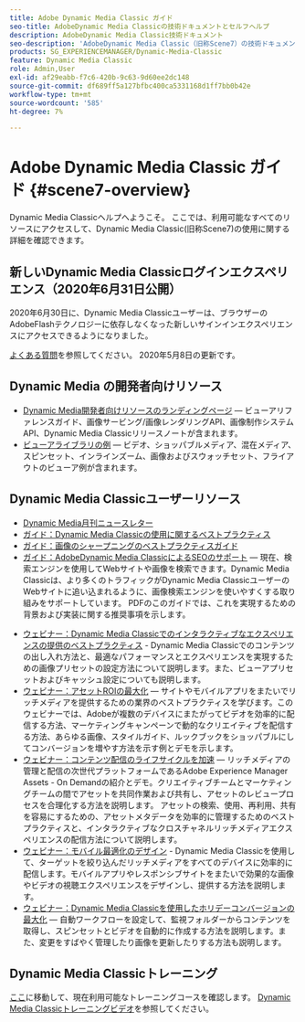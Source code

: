```yaml
---
title: Adobe Dynamic Media Classic ガイド
seo-title: AdobeDynamic Media Classicの技術ドキュメントとセルフヘルプ
description: AdobeDynamic Media Classic技術ドキュメント
seo-description: 'AdobeDynamic Media Classic（旧称Scene7）の技術ドキュメント、リリースノートおよびセルフヘルプ資料 '
products: SG_EXPERIENCEMANAGER/Dynamic-Media-Classic
feature: Dynamic Media Classic
role: Admin,User
exl-id: af29eabb-f7c6-420b-9c63-9d60ee2dc148
source-git-commit: df689ff5a127bfbc400ca5331168d1ff7bb0b42e
workflow-type: tm+mt
source-wordcount: '585'
ht-degree: 7%

---
```


# Adobe Dynamic Media Classic ガイド {#scene7-overview}

Dynamic Media Classicヘルプへようこそ。 ここでは、利用可能なすべてのリソースにアクセスして、Dynamic Media Classic(旧称Scene7)の使用に関する詳細を確認できます。

## 新しいDynamic Media Classicログインエクスペリエンス（2020年6月31日公開）

2020年6月30日に、Dynamic Media Classicユーザーは、ブラウザーのAdobeFlashテクノロジーに依存しなくなった新しいサインインエクスペリエンスにアクセスできるようになりました。

[よくある質問](new-ui-2020.md)を参照してください。 2020年5月8日の更新です。

## Dynamic Media の開発者向けリソース

* [Dynamic Media開発者向けリソースのランディングページ](https://experienceleague.adobe.com/docs/dynamic-media-developer-resources/landing/home.html)  — ビューアリファレンスガイド、画像サービング/画像レンダリングAPI、画像制作システムAPI、Dynamic Media Classicリリースノートが含まれます。
* [ビューアライブラリの例](https://landing.adobe.com/en/na/dynamic-media/ctir-2755/live-demos.html)  — ビデオ、ショッパブルメディア、混在メディア、スピンセット、インラインズーム、画像およびスウォッチセット、フライアウトのビューア例が含まれます。

## Dynamic Media Classicユーザーリソース

* [Dynamic Media月刊ニュースレター](dynamic-media-newsletter.md)
* [ガイド：Dynamic Media Classicの使用に関するベストプラクティス](https://www.adobe.com/content/dam/www/us/en/marketing/experience-manager-assets/dynamic-media/adobe-dynamic-media-classic-best-practices-guide.pdf)
* [ガイド：画像のシャープニングのベストプラクティスガイド](/help/assets/s7_sharpening_images.pdf)
* [ガイド：AdobeDynamic Media ClassicによるSEOのサポート](/help/assets/s7_seo.pdf)  — 現在、検索エンジンを使用してWebサイトや画像を検索できます。Dynamic Media Classicは、より多くのトラフィックがDynamic Media ClassicユーザーのWebサイトに追い込まれるように、画像検索エンジンを使いやすくする取り組みをサポートしています。 PDFのこのガイドでは、これを実現するための背景および実装に関する推奨事項を示します。
<!-- * [Webinar: Best Practices for Responsive Design](http://offers.adobe.com/en/na/marketing/landings/_40458_responsive_design_live_on_demand_webinar.html) - Learn practical tips on how to improve your mobile strategy. See real-world examples of responsive design in action. Create one master asset that works across multiple devices and increase mobile performance by dynamically changing the resolution of images or the orientation of images for portrait or landscape displays. Learn how to also dynamically crop, scale, or resize images. -->
* [ウェビナー：Dynamic Media Classicでのインタラクティブなエクスペリエンスの提供のベストプラクティス](http://seminars.adobeconnect.com/p7wb8ej3u6d/)  - Dynamic Media Classicでのコンテンツの出し入れ方法と、最適なパフォーマンスとエクスペリエンスを実現するための画像プリセットの設定方法について説明します。また、ビューアプリセットおよびキャッシュ設定についても説明します。
* [ウェビナー：アセットROIの最大化](https://adobecustomersuccess.adobeconnect.com/p5ar3hfrrec/?launcher=false&amp;fcsContent=true&amp;pbMode=normal&amp;proto=true)  — サイトやモバイルアプリをまたいでリッチメディアを提供するための業界のベストプラクティスを学びます。このウェビナーでは、Adobeが複数のデバイスにまたがってビデオを効率的に配信する方法、マーケティングキャンペーンで動的なクリエイティブを配信する方法、あらゆる画像、スタイルガイド、ルックブックをショッパブルにしてコンバージョンを増やす方法を示す例とデモを示します。
* [ウェビナー：コンテンツ配信のライフサイクルを加速](https://adobecustomersuccess.adobeconnect.com/p88ducm9pqv/)  — リッチメディアの管理と配信の次世代プラットフォームであるAdobe Experience Manager Assets - On Demandの紹介とデモ。クリエイティブチームとマーケティングチームの間でアセットを共同作業および共有し、アセットのレビュープロセスを合理化する方法を説明します。 アセットの検索、使用、再利用、共有を容易にするための、アセットメタデータを効率的に管理するためのベストプラクティスと、インタラクティブなクロスチャネルリッチメディアエクスペリエンスの配信方法について説明します。
* [ウェビナー：モバイル最適化のデザイン](https://adobecustomersuccess.adobeconnect.com/p6oqd3wydif/?launcher=false&amp;fcsContent=true&amp;pbMode=normal&amp;proto=true)  - Dynamic Media Classicを使用して、ターゲットを絞り込んだリッチメディアをすべてのデバイスに効率的に配信します。モバイルアプリやレスポンシブサイトをまたいで効果的な画像やビデオの視聴エクスペリエンスをデザインし、提供する方法を説明します。
* [ウェビナー：Dynamic Media Classicを使用したホリデーコンバージョンの最大化](https://adobecustomersuccess.adobeconnect.com/p32n1yr85c9/?proto=true)  — 自動ワークフローを設定して、監視フォルダーからコンテンツを取得し、スピンセットとビデオを自動的に作成する方法を説明します。また、変更をすばやく管理したり画像を更新したりする方法も説明します。

## Dynamic Media Classicトレーニング

[ここ](https://learning.adobe.com/catalog.html#product=adobe-scene7)に移動して、現在利用可能なトレーニングコースを確認します。
[Dynamic Media Classicトレーニングビデオ](/help/training-videos.md)を参照してください。
